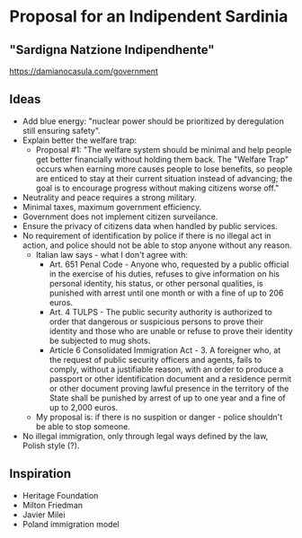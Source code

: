 # Proposal for an Indipendent Sardinia

## "Sardigna Natzione Indipendhente"

https://damianocasula.com/government

## Ideas

- Add blue energy: "nuclear power should be prioritized by deregulation still ensuring safety".
- Explain better the welfare trap:
  - Proposal #1: "The welfare system should be minimal and help people get better financially without holding them back. The "Welfare Trap" occurs when earning more causes people to lose benefits, so people are enticed to stay at their current situation instead of advancing; the goal is to encourage progress without making citizens worse off."
- Neutrality and peace requires a strong military.
- Minimal taxes, maximum government efficiency.
- Government does not implement citizen surveilance.
- Ensure the privacy of citizens data when handled by public services.
- No requirement of identification by police if there is no illegal act in action, and police should not be able to stop anyone without any reason.
  - Italian law says - what I don't agree with:
    - Art. 651 Penal Code - Anyone who, requested by a public official in the exercise of his duties, refuses to give information on his personal identity, his status, or other personal qualities, is punished with arrest until one month or with a fine of up to 206 euros.
    - Art. 4 TULPS - The public security authority is authorized to order that dangerous or suspicious persons to prove their identity and those who are unable or refuse to prove their identity be subjected to mug shots.
    - Article 6 Consolidated Immigration Act - 3. A foreigner who, at the request of public security officers and agents, fails to comply, without a justifiable reason, with an order to produce a passport or other identification document and a residence permit or other document proving lawful presence in the territory of the State shall be punished by arrest of up to one year and a fine of up to 2,000 euros.
  - My proposal is: if there is no suspition or danger - police shouldn't be able to stop someone.
- No illegal immigration, only through legal ways defined by the law, Polish style (?).

## Inspiration

- Heritage Foundation
- Milton Friedman
- Javier Milei
- Poland immigration model
